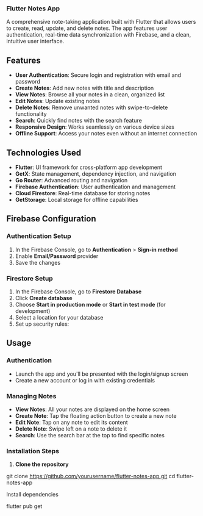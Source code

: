 ### Flutter Notes App

A comprehensive note-taking application built with Flutter that allows users to create, read, update, and delete notes. The app features user authentication, real-time data synchronization with Firebase, and a clean, intuitive user interface.

## Features

- **User Authentication**: Secure login and registration with email and password
- **Create Notes**: Add new notes with title and description
- **View Notes**: Browse all your notes in a clean, organized list
- **Edit Notes**: Update existing notes
- **Delete Notes**: Remove unwanted notes with swipe-to-delete functionality
- **Search**: Quickly find notes with the search feature
- **Responsive Design**: Works seamlessly on various device sizes
- **Offline Support**: Access your notes even without an internet connection


## Technologies Used

- **Flutter**: UI framework for cross-platform app development
- **GetX**: State management, dependency injection, and navigation
- **Go Router**: Advanced routing and navigation
- **Firebase Authentication**: User authentication and management
- **Cloud Firestore**: Real-time database for storing notes
- **GetStorage**: Local storage for offline capabilities


## Firebase Configuration

### Authentication Setup

1. In the Firebase Console, go to **Authentication** > **Sign-in method**
2. Enable **Email/Password** provider
3. Save the changes


### Firestore Setup

1. In the Firebase Console, go to **Firestore Database**
2. Click **Create database**
3. Choose **Start in production mode** or **Start in test mode** (for development)
4. Select a location for your database
5. Set up security rules:
## Usage

### Authentication

- Launch the app and you'll be presented with the login/signup screen
- Create a new account or log in with existing credentials


### Managing Notes

- **View Notes**: All your notes are displayed on the home screen
- **Create Note**: Tap the floating action button to create a new note
- **Edit Note**: Tap on any note to edit its content
- **Delete Note**: Swipe left on a note to delete it
- **Search**: Use the search bar at the top to find specific notes

### Installation Steps

1. **Clone the repository**


git clone https://github.com/yourusername/flutter-notes-app.git
cd flutter-notes-app

Install dependencies

flutter pub get
